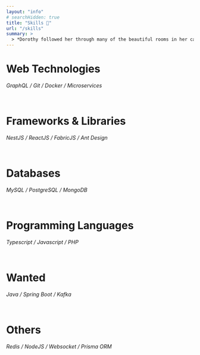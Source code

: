 ```yaml
---
layout: "info"
# searchHidden: true
title: "Skills 🚀"
url: "/skills"
summary: >
  > *Dorothy followed her through many of the beautiful rooms in her castle.*
---
```


# Web Technologies

*GraphQL / Git / Docker / Microservices*

<br/>

# Frameworks & Libraries

*NestJS / ReactJS / FabricJS / Ant Design*

<br/>


# Databases

*MySQL / PostgreSQL / MongoDB*

<br/>


# Programming Languages

*Typescript / Javascript / PHP*

<br/>


# Wanted

*Java / Spring Boot / Kafka*

<br/>

# Others

*Redis / NodeJS / Websocket / Prisma ORM*

<br/>
